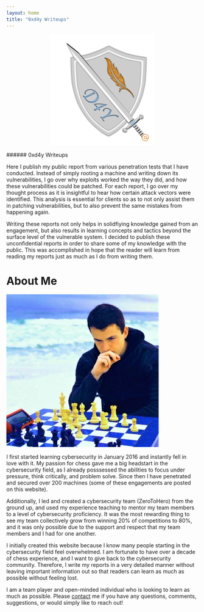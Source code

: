 ```yaml
---
layout: home
title: "0xd4y Writeups"
---
```


<p align="center">
<img src="images/0xd4y-logo-gray-small.png" alt="hi" class="inline"/>
</p>
###### 0xd4y Writeups

Here I publish my public report from various penetration tests that I have conducted. Instead of simply rooting a machine and writing down its vulnerabilities, I go over why exploits worked the way they did, and how these vulnerabilities could be patched. For each report, I go over my thought process as it is insightful to hear how certain attack vectors were identified. This analysis is essential for clients so as to not only assist them in patching vulnerabilities, but to also prevent the same mistakes from happening again. 

Writing these reports not only helps in solidfiying knowledge gained from an engagement, but also results in learning concepts and tactics beyond the surface level of the vulnerable system. I decided to publish these unconfidential reports in order to share some of my knowledge with the public. This was accomplished in hope that the reader will learn from reading my reports just as much as I do from writing them.  

# About Me

![Beach Chess](images/beach_chess_smaller.jpg#center)

I first started learning cybersecurity in January 2016 and instantly fell in love with it. My passion for chess gave me a big headstart in the cybersecurity field, as I already posssessed the abilities to focus under pressure, think critically, and problem solve. Since then I have penetrated and secured over 200 machines (some of these engagements are posted on this website). 

Additionally, I led and created a cybersecurity team (ZeroToHero) from the ground up, and used my experience teaching to mentor my team members to a level of cybersecurity proficiency. It was the most rewarding thing to see my team collectively grow from winning 20% of competitions to 80%, and it was only possible due to the support and respect that my team members and I had for one another. 

I initially created this website because I know many people starting in the cybersecurity field feel overwhelmed. I am fortunate to have over a decade of chess experience, and I want to give back to the cybersecurity community. Therefore, I write my reports in a very detailed manner without leaving important information out so that readers can learn as much as possible without feeling lost. 

I am a team player and open-minded individual who is looking to learn as much as possible. Please <a href="https://0xd4y.github.io/Writeups/Contact/">contact</a> me if you have any questions, comments, suggestions, or would simply like to reach out!
